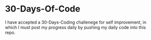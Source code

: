 # 30-Days-Of-Code
I have accepted a 30-Days-Coding challenege for self improvement, in which I must post my progress daily by pushing my daily code into this repo.
